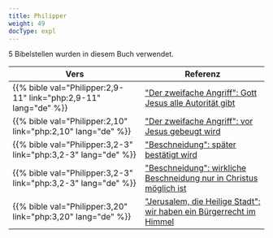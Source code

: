 ```yaml
---
title: Philipper
weight: 49
docType: expl
---
```


5 Bibelstellen wurden in diesem Buch verwendet.

| Vers | Referenz |
|-------|-----------|
| {{% bible val="Philipper:2,9-11" link="php:2,9-11" lang="de" %}} | ["Der zweifache Angriff": Gott Jesus alle Autorität gibt](/expl/content/beasts/the-nature-of-the-beast-in-the-book-of-revelation#a89e) |
| {{% bible val="Philipper:2,10" link="php:2,10" lang="de" %}} | ["Der zweifache Angriff": vor Jesus gebeugt wird](/expl/content/beasts/the-nature-of-the-beast-in-the-book-of-revelation#a89e) |
| {{% bible val="Philipper:3,2-3" link="php:3,2-3" lang="de" %}} | ["Beschneidung": später bestätigt wird](/expl/background/israel/the-church-is-part-of-israel#ea38) |
| {{% bible val="Philipper:3,2-3" link="php:3,2-3" lang="de" %}} | ["Beschneidung": wirkliche Beschneidung nur in Christus möglich ist](/expl/background/israel/the-church-is-part-of-israel#ea38) |
| {{% bible val="Philipper:3,20" link="php:3,20" lang="de" %}} | ["Jerusalem, die Heilige Stadt": wir haben ein Bürgerrecht im Himmel](/expl/content/paradise/the-new-jerusalem#a373) |
